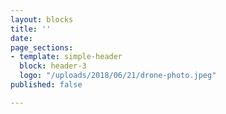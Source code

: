 ```yaml
---
layout: blocks
title: ''
date: 
page_sections:
- template: simple-header
  block: header-3
  logo: "/uploads/2018/06/21/drone-photo.jpeg"
published: false

---
```

